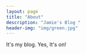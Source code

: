 ```yaml
---
layout: page
title: "About"
description: "Jamie's Blog " 
header-img: "img/green.jpg"
---
```


It's my blog. Yes, It's on!





